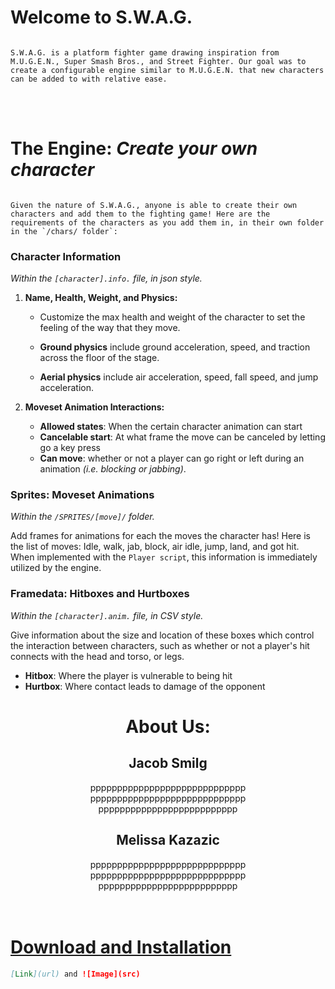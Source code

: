 # Welcome to S.W.A.G.
<div class="highlight"><pre class="highlight"><code>
S.W.A.G. is a platform fighter game drawing inspiration from M.U.G.E.N., Super Smash Bros., and Street Fighter. Our goal was to create a configurable engine similar to M.U.G.E.N. that new characters can be added to with relative ease.
</code></pre></div>
<br/>
<br/>

# **The Engine**: *Create your own character*
<div class="highlight"><pre class="highlight"><code>
Given the nature of S.W.A.G., anyone is able to create their own characters and add them to the fighting game! Here are the requirements of the characters as you add them in, in their own folder in the `/chars/ folder`:
</code></pre></div>

### Character Information
*Within the `[character].info.` file, in json style.*
1. **Name, Health, Weight, and Physics:**

    - Customize the max health and weight of the character to set the feeling of the way that they move. 
    
    - **Ground physics** include ground acceleration, speed, and traction across the floor of the stage.
    
    - **Aerial physics** include air acceleration, speed, fall speed, and jump acceleration. 


2. **Moveset Animation Interactions:**
    - **Allowed states**: When the certain character animation can start
    - **Cancelable start**: At what frame the move can be canceled by letting go a key press
    - **Can move**: whether or not a player can go right or left during an animation *(i.e. blocking or jabbing)*.

### Sprites: Moveset Animations
*Within the `/SPRITES/[move]/` folder.*

Add frames for animations for each the moves the character has! Here is the list of moves: Idle, walk, jab, block, air idle, jump, land, and got hit. When implemented with the `Player script`, this information is immediately utilized by the engine.

### Framedata: Hitboxes and Hurtboxes
*Within the `[character].anim.` file, in CSV style.*

Give information about the size and location of these boxes which control the interaction between characters, such as whether or not a player's hit connects with the head and torso, or legs.
- **Hitbox**: Where the player is vulnerable to being hit
- **Hurtbox**: Where contact leads to damage of the opponent

<div align=center>
<h1> About Us: </h1>
<h2> Jacob Smilg </h2>
<div style= "width:50%">
pppppppppppppppppppppppppppppppppppppppppppppppppppppppppppppppppppppppppppppppppppp </div>
<h2> Melissa Kazazic </h2>
<div style= "width:50%">
pppppppppppppppppppppppppppppppppppppppppppppppppppppppppppppppppppppppppppppppppppp </div>
</div>

<br/>
<br/>

# [Download and Installation](/download.md)

```markdown
[Link](url) and ![Image](src)
```